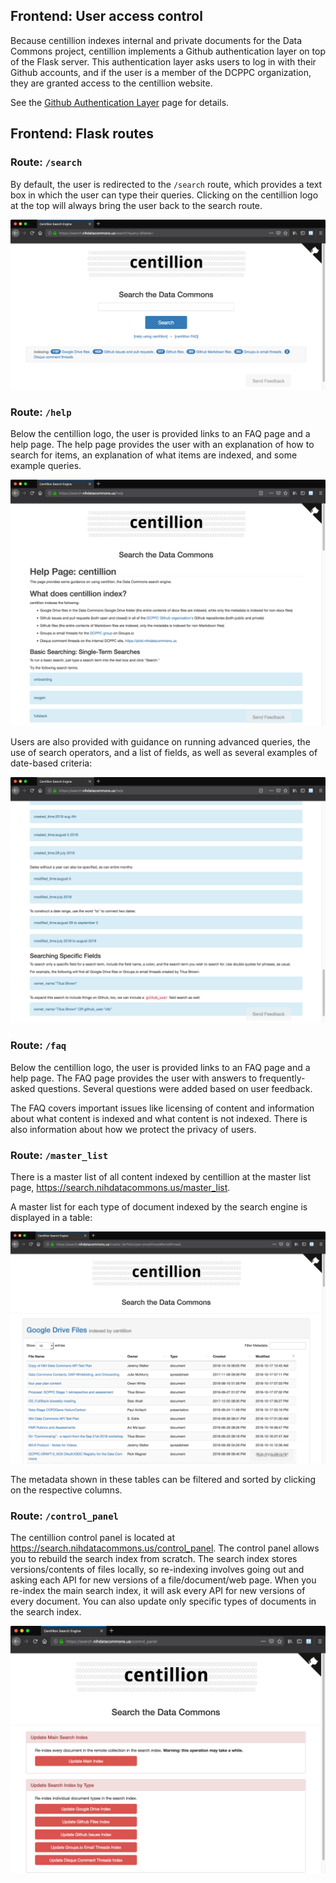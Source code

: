 ## Frontend: User access control

Because centillion indexes internal and private documents for the Data Commons
project, centillion implements a Github authentication layer on top of the Flask
server. This authentication layer asks users to log in with their Github accounts,
and if the user is a member of the DCPPC organization, they are granted access to the
centillion website.

See the [Github Authentication Layer](auth.md) page for details.


## Frontend: Flask routes


### Route: `/search`

By default, the user is redirected to the `/search` route, which provides a
text box in which the user can type their queries. Clicking on the centillion
logo at the top will always bring the user back to the search route.

![Screen shot: centillion search](images/search.png)


### Route: `/help`

Below the centillion logo, the user is provided links to an FAQ page and a
help page. The help page provides the user with an explanation of how to search for
items, an explanation of what items are indexed, and some example queries.

![Screen shot: centillion help](images/help1.png)

Users are also provided with guidance on running advanced queries, the 
use of search operators, and a list of fields, as well as several
examples of date-based criteria:

![Screen shot: centillion advanced searches](images/help2.png)


### Route: `/faq`

Below the centillion logo, the user is provided links to an FAQ page and a
help page. The FAQ page provides the user with answers to frequently-asked
questions. Several questions were added based on user feedback.

The FAQ covers important issues like licensing of content and information about
what content is indexed and what content is not indexed. There is also 
information about how we protect the privacy of users.


### Route: `/master_list`

There is a master list of all content indexed by centillion at the master list page,
<https://search.nihdatacommons.us/master_list>.

A master list for each type of document indexed by the search engine is displayed
in a table:

![Screen shot: centillion master list](images/master_list.png)

The metadata shown in these tables can be filtered and sorted by clicking on the
respective columns.


### Route: `/control_panel`

The centillion control panel is located at <https://search.nihdatacommons.us/control_panel>.
The control panel allows you to rebuild the search index from scratch.  The
search index stores versions/contents of files locally, so re-indexing involves
going out and asking each API for new versions of a file/document/web page.
When you re-index the main search index, it will ask every API for new versions
of every document.  You can also update only specific types of documents in the
search index.

![Screen shot: centillion control panel](images/control_panel.png)

